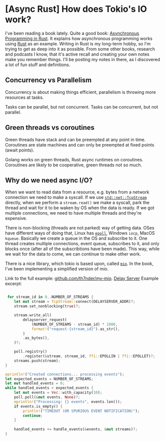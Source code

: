 # [Async Rust] How does Tokio's IO work?

I've been reading a book lately. Quite a good book: [Asynchronous Programming in Rust](https://www.packtpub.com/product/asynchronous-programming-in-rust/9781805128137).
It explains how asynchronous programming works using [Rust](https://www.rust-lang.org/) as an example. Writing in Rust is my long-term hobby, so I'm trying to get as deep into it as possible. From some other books, research and podcasts I know, that it's active recall and creating your own notes make you remember things. 
I'll be posting my notes in there, as I discovered a lot of fun stuff and definitions.


## Concurrency vs Parallelism

Concurrency is about making things efficient, parallelism is throwing more resources at tasks.

Tasks can be parallel, but not concurrent.
Tasks can be concurrent, but not parallel.

## Green threads vs coroutines

Green threads have stack and can be preempted at any point in time.
Coroutines are state machines and can only be preempted at fixed points (await points).

Golang works on green threads, Rust async runtimes on coroutines.
Coroutines are likely to be cooperative, green threads not so much.

## Why do we need async I/O?

When we want to read data from a resource, e.g. bytes from a network connection we need to make a syscall. If we use [`std::net::TcpStream`](https://doc.rust-lang.org/std/net/struct.TcpStream.html) directly, when we perform a `stream.read()` we make a syscall, park the thread and wait for it to be waken by OS when the data is ready. If we got multiple connections, we need to have multiple threads and they're expensive.

There is non-blocking (threads are not parked) way of getting data. OSes have different ways of doing that, Linux has [`epoll`](https://man7.org/linux/man-pages/man2/epoll_ctl.2.html), Windows `iocp`, MacOS `kqueue`.
Basically we create a queue in the OS and subscribe to it.
One thread creates multiple connections, event queue, subscribes to it, and only blocks once (after all of the subscribtions have been made).
This way, while we wait for the data to come, we can continue to make other work.

There is a nice library, which tokio is based upon, called [`mio`](https://github.com/tokio-rs/mio). In the book, I've been implementing a simplified version of mio.

Link to the full example: [github.com/th7nder/my-mio](https://github.com/th7nder/my-mio/blob/main/src/main.rs).
[Delay Server](https://github.com/PacktPublishing/Asynchronous-Programming-in-Rust/tree/main/delayserver)
Example excerpt:
```rust

 for stream_id in 0..NUMBER_OF_STREAMS {
    let mut stream = TcpStream::connect(DELAYSERVER_ADDR)?;
    stream.set_nonblocking(true)?;

    stream.write_all(
        delayserver_request(
            (NUMBER_OF_STREAMS - stream_id) * 1000,
            format!("request-{stream_id}").as_str(),
        )
        .as_bytes(),
    )?;

    poll.registry()
        .register(&stream, stream_id, ffi::EPOLLIN | ffi::EPOLLET)?;
    streams.push(stream);
}

eprintln!("Created connections... processing events");
let expected_events = NUMBER_OF_STREAMS;
let mut handled_events = 0;
while handled_events < expected_events {
    let mut events = Vec::with_capacity(10);
    poll.poll(&mut events, None)?;
    eprintln!("Processing: {} events", events.len());
    if events.is_empty() {
        println!("TIMEOUT (OR SPURIOUS EVENT NOTIFICATION)");
        continue;
    }
    
    handled_events += handle_events(&events, &mut streams)?;
}
```